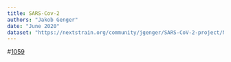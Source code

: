 ```yaml
---
title: SARS-Cov-2
authors: "Jakob Genger"
date: "June 2020"
dataset: "https://nextstrain.org/community/jgenger/SARS-CoV-2-project/NextstrainAustriav19"
---
```



#[1059](https://nextstrain.org/community/jgenger/SARS-CoV-2-project/NextstrainAustriav19?c=gt-nuc_15380&dmax=2020-03-14&f_country=Austria,Denmark,France,Germany,Hungary,Ireland,Italy,Norway,Poland,Romania,United%20Kingdom&f_region=Europe&m=div&r=division&d=map)




